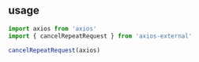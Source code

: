 ## usage
```javascript
import axios from 'axios'
import { cancelRepeatRequest } from 'axios-external'

cancelRepeatRequest(axios)